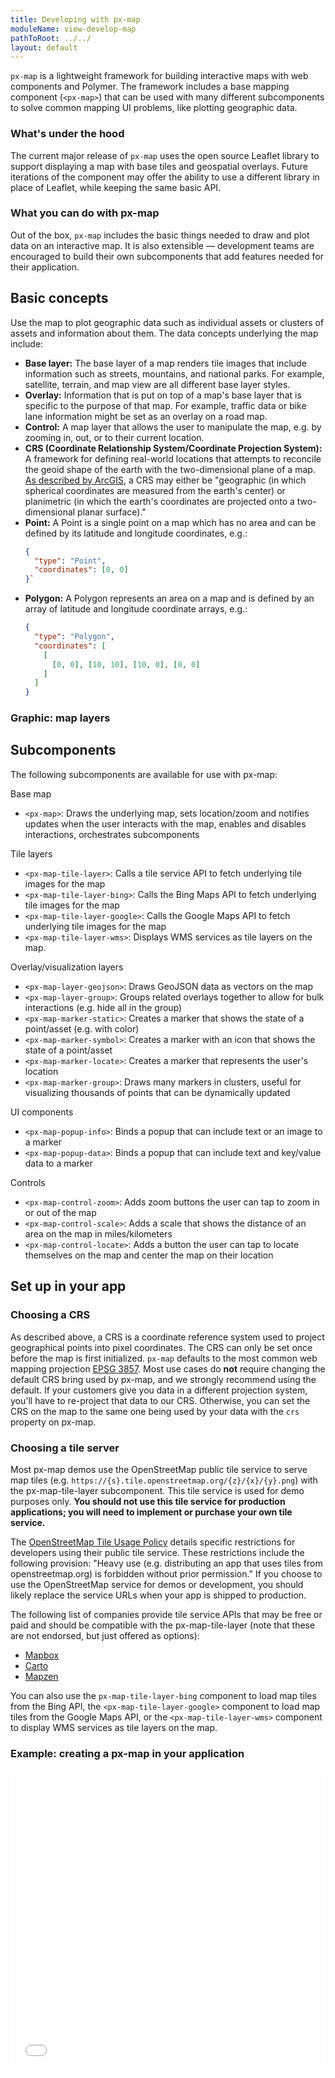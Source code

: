 ```yaml
---
title: Developing with px-map
moduleName: view-develop-map
pathToRoot: ../../
layout: default
---
```


<style>
  .gif {
    width: 100%;
    margin-top: .25rem;
  }
</style>

`px-map` is a lightweight framework for building interactive maps with web
components and Polymer. The framework includes a base mapping component (`<px-map>`)
that can be used with many different subcomponents to solve common mapping UI
problems, like plotting geographic data.

### What's under the hood

The current major release of `px-map` uses the open source Leaflet library to
support displaying a map with base tiles and geospatial overlays. Future
iterations of the component may offer the ability to use a different library in
place of Leaflet, while keeping the same basic API.

### What you can do with px-map

Out of the box, `px-map` includes the basic things needed to draw and plot data
on an interactive map. It is also extensible — development teams are encouraged
to build their own subcomponents that add features needed for their application.

## Basic concepts

Use the map to plot geographic data such as individual assets or clusters of
assets and information about them. The data concepts underlying the map include:

- **Base layer:** The base layer of a map renders tile images that include
information such as streets, mountains, and national parks. For example,
satellite, terrain, and map view are all different base layer styles.
- **Overlay:** Information that is put on top of a map's base layer that is
specific to the purpose of that map. For example, traffic data or bike lane
information might be set as an overlay on a road map.
- **Control:** A map layer that allows the user to manipulate the map, e.g. by
zooming in, out, or to their current location.
- **CRS (Coordinate Relationship System/Coordinate Projection System):** A
framework for defining real-world locations that attempts to reconcile the geoid
shape of the earth with the two-dimensional plane of a map.
[As described by ArcGIS](http://desktop.arcgis.com/en/arcmap/10.3/guide-books/map-projections/what-are-map-projections.htm),
a CRS may either be "geographic (in which spherical coordinates are measured
from the earth's center) or planimetric (in which the earth's coordinates are
projected onto a two-dimensional planar surface)."
- **Point:** A Point is a single point on a map which has no area and can be
defined by its latitude and longitude coordinates, e.g.:
  ```json
  {
    "type": "Point",
    "coordinates": [0, 0]
  }`
  ```
- **Polygon:** A Polygon represents an area on a map and is defined by an array
of latitude and longitude coordinate arrays, e.g.:
  ```json
  {
    "type": "Polygon",
    "coordinates": [
      [
        [0, 0], [10, 10], [10, 0], [0, 0]
      ]
    ]
  }
  ```

### Graphic: map layers

## Subcomponents

The following subcomponents are available for use with px-map:

Base map

- `<px-map>`: Draws the underlying map, sets location/zoom and notifies updates
when the user interacts with the map, enables and disables interactions,
orchestrates subcomponents

Tile layers

- `<px-map-tile-layer>`: Calls a tile service API to fetch underlying tile images
for the map
- `<px-map-tile-layer-bing>`: Calls the Bing Maps API to fetch underlying tile
images for the map
- `<px-map-tile-layer-google>`: Calls the Google Maps API to fetch underlying
tile images for the map
- `<px-map-tile-layer-wms>`: Displays WMS services as tile layers on the map.

Overlay/visualization layers

- `<px-map-layer-geojson>`: Draws GeoJSON data as vectors on the map
- `<px-map-layer-group>`: Groups related overlays together to allow for bulk
interactions (e.g. hide all in the group)
- `<px-map-marker-static>`: Creates a marker that shows the state of a point/asset
(e.g. with color)
- `<px-map-marker-symbol>`: Creates a marker with an icon that shows the state
of a point/asset
- `<px-map-marker-locate>`: Creates a marker that represents the user's location
- `<px-map-marker-group>`: Draws many markers in clusters, useful for visualizing
thousands of points that can be dynamically updated

UI components

- `<px-map-popup-info>`: Binds a popup that can include text or an image to a marker
- `<px-map-popup-data>`: Binds a popup that can include text and key/value data
to a marker

Controls

- `<px-map-control-zoom>`: Adds zoom buttons the user can tap to zoom in or out
of the map
- `<px-map-control-scale>`: Adds a scale that shows the distance of an area on
the map in miles/kilometers
- `<px-map-control-locate>`: Adds a button the user can tap to locate themselves
on the map and center the map on their location

## Set up in your app

### Choosing a CRS
As described above, a CRS is a coordinate reference system used to project
geographical points into pixel coordinates. The CRS can only be set once before
the map is first initialized. `px-map` defaults to the most common web mapping
projection [EPSG 3857](https://epsg.io/3857). Most use cases do **not** require
changing the default CRS bring used by px-map, and we strongly recommend using
the default. If your customers give you data in a different projection system,
you'll have to re-project that data to our CRS. Otherwise, you can set the CRS
on the map to the same one being used by your data with the `crs` property on
px-map.

### Choosing a tile server

Most px-map demos use the OpenStreetMap public tile service to serve map tiles
(e.g. `https://{s}.tile.openstreetmap.org/{z}/{x}/{y}.png`) with the
px-map-tile-layer subcomponent. This tile service is used for demo purposes only.
**You should not use this tile service for production applications; you will
need to implement or purchase your own tile service.**

The [OpenStreetMap Tile Usage Policy](https://operations.osmfoundation.org/policies/tiles/)
details specific restrictions for developers using their public tile service.
These restrictions include the following provision: "Heavy use (e.g. distributing
an app that uses tiles from openstreetmap.org) is forbidden without prior
permission." If you choose to use the OpenStreetMap service for demos or development,
you should likely replace the service URLs when your app is shipped to production.

The following list of companies provide tile service APIs that may be free or
paid and should be compatible with the px-map-tile-layer (note that these are
not endorsed, but just offered as options):

  - [Mapbox](https://www.mapbox.com/help/how-mapbox-data-works/)
  - [Carto](https://carto.com/location-data-services/basemaps/)
  - [Mapzen](https://mapzen.com/products/maps/)


You can also use the `px-map-tile-layer-bing` component to load map tiles from
the Bing API, the `<px-map-tile-layer-google>` component to load map tiles from
the Google Maps API, or the `<px-map-tile-layer-wms>` component to display WMS
services as tile layers on the map.

### Example: creating a px-map in your application

<iframe height='480' scrolling='no' title='px-map-demo'
src='//codepen.io/talimarcus/embed/BYxyNb/?height=265&theme-id=0&default-tab=html,result&embed-version=2'
frameborder='no' allowtransparency='true' allowfullscreen='true' style='width: 100%;'>

## Concepts & patterns
### Defining your GeoJSON data
### Color customization
### Handling large volumes of data
### Rendering data in a specific order
